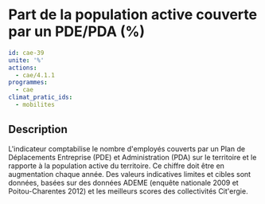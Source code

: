 # Part de la population active couverte par un PDE/PDA (%)
```yaml
id: cae-39
unite: '%'
actions:
  - cae/4.1.1
programmes:
  - cae
climat_pratic_ids:
  - mobilites
```
## Description
L'indicateur comptabilise le nombre d'employés couverts par un Plan de Déplacements Entreprise (PDE) et Administration (PDA) sur le territoire et le rapporte à la population active du territoire. Ce chiffre doit être en augmentation chaque année. Des valeurs indicatives limites et cibles sont données, basées sur des données ADEME (enquête nationale 2009 et Poitou-Charentes 2012) et les meilleurs scores des collectivités Cit'ergie.




